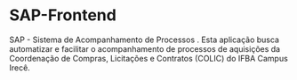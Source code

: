 # SAP-Frontend
SAP - Sistema de Acompanhamento de Processos . Esta aplicação busca automatizar e facilitar o acompanhamento de processos de aquisições da Coordenação de Compras, Licitações e Contratos (COLIC) do IFBA Campus Irecê.
